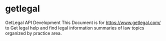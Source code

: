 # getlegal
GetLegal API Development
This Document is for https://www.getlegal.com/ to Get legal help and find legal information summaries of law topics organized by practice area.
